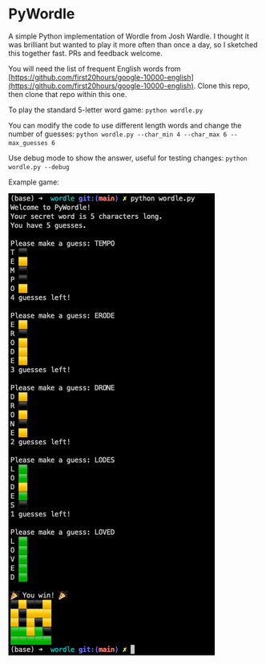 # PyWordle

A simple Python implementation of Wordle from Josh Wardle. I thought it was brilliant but wanted to play it more often than once a day, so I sketched this together fast. PRs and feedback welcome.

You will need the list of frequent English words from [https://github.com/first20hours/google-10000-english](https://github.com/first20hours/google-10000-english). Clone this repo, then clone that repo within this one.

To play the standard 5-letter word game:
`python wordle.py`

You can modify the code to use different length words and change the number of guesses:
`python wordle.py --char_min 4 --char_max 6 --max_guesses 6`

Use debug mode to show the answer, useful for testing changes:
`python wordle.py --debug`

Example game:

![Example Game](https://github.com/gaurav-scio/pywordle/blob/main/example.png?raw=true)
